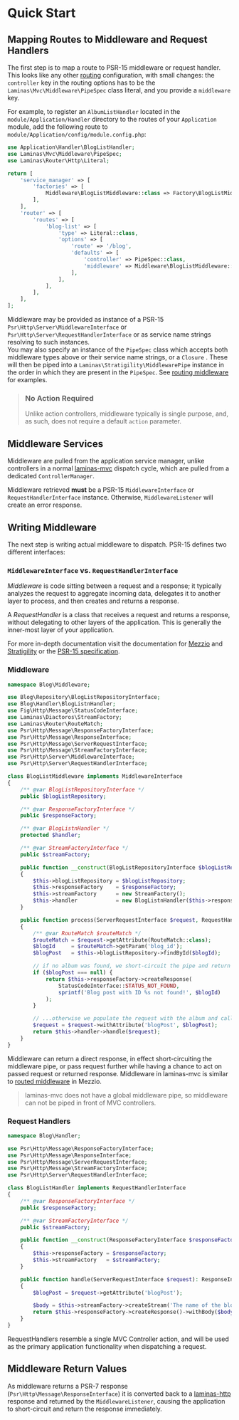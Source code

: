 # Quick Start

## Mapping Routes to Middleware and Request Handlers

The first step is to map a route to PSR-15 middleware or request handler. This looks like any other
[routing](https://docs.laminas.dev/laminas-mvc/routing/) configuration, with small changes: the `controller` key in the
routing options has to be the `Laminas\Mvc\Middleware\PipeSpec` class literal, and you provide a `middleware` key.

For example, to register an `AlbumListHandler` located in the `module/Application/Handler` directory to the routes of
your `Application` module, add the following route to `module/Application/config/module.config.php`:

```php
use Application\Handler\BlogListHandler;
use Laminas\Mvc\Middleware\PipeSpec;
use Laminas\Router\Http\Literal;

return [
    'service_manager' => [
        'factories' => [
            Middleware\BlogListMiddleware::class => Factory\BlogListMiddlewareFactory::class,
        ],
    ],
    'router' => [
        'routes' => [
            'blog-list' => [
                'type' => Literal::class,
                'options' => [
                    'route' => '/blog',
                    'defaults' => [
                        'controller' => PipeSpec::class,
                        'middleware' => Middleware\BlogListMiddleware::class,
                    ],
                ],
            ],
        ],
    ],
];
```

Middleware may be provided as instance of a PSR-15 `Psr\Http\Server\MiddlewareInterface`
or `Psr\Http\Server\RequestHandlerInterface`
or as service name strings resolving to such instances.  
You may also specify an instance of the `PipeSpec` class which accepts both middleware types above or their service name
strings, or a `Closure` . These will then be piped into a `Laminas\Stratigility\MiddlewarePipe` instance in the order in
which they are present in the `PipeSpec`. See [routing middleware](routing-middleware.md) for examples.

> ### No Action Required
>
> Unlike action controllers, middleware typically is single purpose, and, as
> such, does not require a default `action` parameter.

## Middleware Services

Middleware are pulled from the application service manager, unlike controllers in a normal
[laminas-mvc](https://docs.laminas.dev/laminas-mvc/) dispatch cycle, which are pulled from a
dedicated `ControllerManager`.

Middleware retrieved **must** be a PSR-15 `MiddlewareInterface` or `RequestHandlerInterface` instance.
Otherwise, `MiddlewareListener` will create an error response.

## Writing Middleware

The next step is writing actual middleware to dispatch. PSR-15 defines two different interfaces:

### `MiddlewareInterface` vs. `RequestHandlerInterface`

_Middleware_ is code sitting between a request and a response; it typically analyzes the request to aggregate incoming data, delegates it to another layer to process, and then creates and returns a response.

A _RequestHandler_ is a class that receives a request and returns a response, without delegating to other layers of the application. This is generally the inner-most layer of your application.

For more in-depth documentation visit the documentation for [Mezzio](https://docs.mezzio.dev/mezzio/v3/getting-started/features/)
and [Stratigility](https://docs.laminas.dev/laminas-stratigility/v3/intro/) or the [PSR-15 specification](https://www.php-fig.org/psr/psr-15/).

### Middleware

```php
namespace Blog\Middleware;

use Blog\Repository\BlogListRepositoryInterface;
use Blog\Handler\BlogListnHandler;
use Fig\Http\Message\StatusCodeInterface;
use Laminas\Diactoros\StreamFactory;
use Laminas\Router\RouteMatch;
use Psr\Http\Message\ResponseFactoryInterface;
use Psr\Http\Message\ResponseInterface;
use Psr\Http\Message\ServerRequestInterface;
use Psr\Http\Message\StreamFactoryInterface;
use Psr\Http\Server\MiddlewareInterface;
use Psr\Http\Server\RequestHandlerInterface;

class BlogListMiddleware implements MiddlewareInterface
{
    /** @var BlogListRepositoryInterface */
    public $blogListRepository;

    /** @var ResponseFactoryInterface */
    public $responseFactory;

    /** @var BlogListnHandler */
    protected $handler;

    /** @var StreamFactoryInterface */
    public $streamFactory;

    public function __construct(BlogListRepositoryInterface $blogListRepository, ResponseFactoryInterface $responseFactory)
    {
        $this->blogListRepository = $blogListRepository;
        $this->responseFactory    = $responseFactory;
        $this->streamFactory      = new StreamFactory();
        $this->handler            = new BlogListnHandler($this->responseFactory, $this->streamFactory);
    }

    public function process(ServerRequestInterface $request, RequestHandlerInterface $handler): ResponseInterface
    {
        /** @var RouteMatch $routeMatch */
        $routeMatch = $request->getAttribute(RouteMatch::class);
        $blogId     = $routeMatch->getParam('blog_id');
        $blogPost   = $this->blogListRepository->findById($blogId);

        // if no album was found, we short-circuit the pipe and return a 404 error:
        if ($blogPost === null) {
            return $this->responseFactory->createResponse(
                StatusCodeInterface::STATUS_NOT_FOUND,
                sprintf('Blog post with ID %s not found!', $blogId)
            );
        }

        // ...otherwise we populate the request with the album and call the RequestHandler
        $request = $request->withAttribute('blogPost', $blogPost);
        return $this->handler->handle($request);
    }
}
```

Middleware can return a direct response, in effect short-circuiting the middleware pipe, or pass request further
while having a chance to act on passed request or returned response.
Middleware in laminas-mvc is similar to [routed middleware](https://docs.mezzio.dev/mezzio/v3/features/router/piping/#routing)
in Mezzio.
> laminas-mvc does not have a global middleware pipe, so middleware can not be piped in front of MVC controllers.

### Request Handlers

```php
namespace Blog\Handler;

use Psr\Http\Message\ResponseFactoryInterface;
use Psr\Http\Message\ResponseInterface;
use Psr\Http\Message\ServerRequestInterface;
use Psr\Http\Message\StreamFactoryInterface;
use Psr\Http\Server\RequestHandlerInterface;

class BlogListHandler implements RequestHandlerInterface
{
    /** @var ResponseFactoryInterface */
    public $responseFactory;

    /** @var StreamFactoryInterface */
    public $streamFactory;

    public function __construct(ResponseFactoryInterface $responseFactory, StreamFactoryInterface $streamFactory)
    {
        $this->responseFactory = $responseFactory;
        $this->streamFactory   = $streamFactory;
    }

    public function handle(ServerRequestInterface $request): ResponseInterface
    {
        $blogPost = $request->getAttribute('blogPost');

        $body = $this->streamFactory->createStream('The name of the blog post title is: ' . $blogPost->getTitle());
        return $this->responseFactory->createResponse()->withBody($body);
    }
}
```

RequestHandlers resemble a single MVC Controller action, and will be used as the primary application functionality when
dispatching a request.

## Middleware Return Values

As middleware returns a PSR-7 response (`Psr\Http\Message\ResponseInterface`) it is converted back to a
[laminas-http](https://docs.laminas.dev/laminas-http/) response and returned by the `MiddlewareListener`, causing the
application to short-circuit and return the response immediately.
